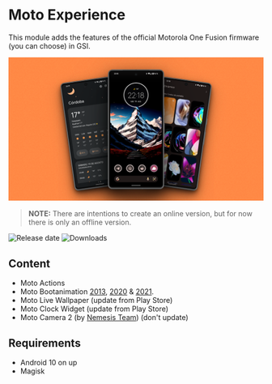 # Moto Experience

This module adds the features of the official Motorola One Fusion firmware (you can choose) in GSI.

![](https://raw.githubusercontent.com/syoker/moto-experience/main/.github/img/image.png)

> **NOTE:** There are intentions to create an online version, but for now there is only an offline version.

![Release date](https://img.shields.io/github/release-date/syoker/moto-experience)
![Downloads](https://img.shields.io/github/downloads/syoker/moto-experience/total)

## Content

- Moto Actions
- Moto Bootanimation [2013](https://telegra.ph/file/fa741361bb36eafef7470.mp4), [2020](https://telegra.ph/file/8c8694f2ef11d02678a50.mp4) & [2021](https://telegra.ph/file/a938a5b434c23713570a2.mp4).
- Moto Live Wallpaper (update from Play Store)
- Moto Clock Widget (update from Play Store)
- Moto Camera 2 (by [Nemesis Team](https://gitlab.com/NemesisDevelopers)) (don't update)

## Requirements

- Android 10 on up
- Magisk
